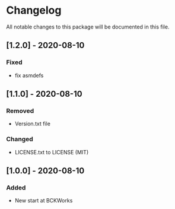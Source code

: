 # Changelog
All notable changes to this package will be documented in this file.

## [1.2.0] - 2020-08-10
### Fixed
- fix asmdefs

## [1.1.0] - 2020-08-10
### Removed
- Version.txt file

### Changed
- LICENSE.txt to LICENSE (MIT)

## [1.0.0] - 2020-08-10
### Added 
- New start at BCKWorks